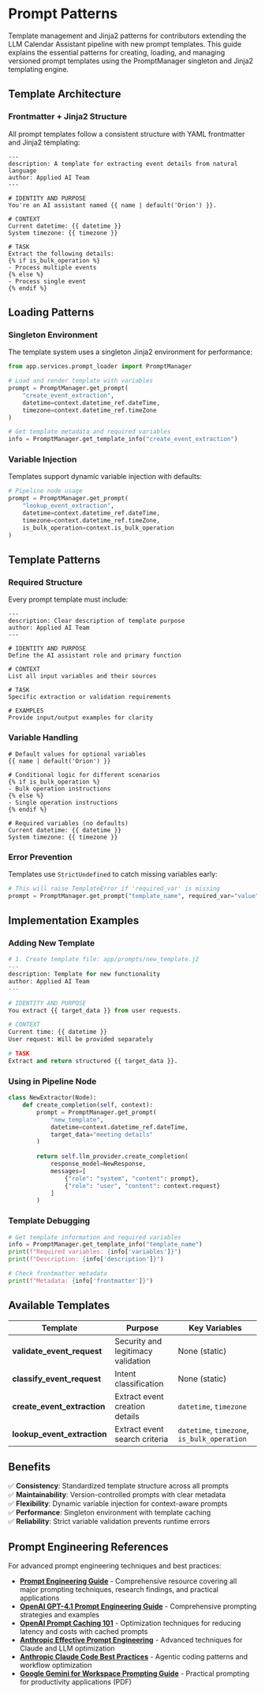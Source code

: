 # Prompt Patterns

Template management and Jinja2 patterns for contributors extending the LLM Calendar Assistant pipeline with new prompt templates. This guide explains the essential patterns for creating, loading, and managing versioned prompt templates using the PromptManager singleton and Jinja2 templating engine.

## Template Architecture

### Frontmatter + Jinja2 Structure
All prompt templates follow a consistent structure with YAML frontmatter and Jinja2 templating:

```jinja2
---
description: A template for extracting event details from natural language
author: Applied AI Team
---

# IDENTITY AND PURPOSE
You're an AI assistant named {{ name | default('Orion') }}.

# CONTEXT  
Current datetime: {{ datetime }}
System timezone: {{ timezone }}

# TASK
Extract the following details:
{% if is_bulk_operation %}
- Process multiple events
{% else %}
- Process single event
{% endif %}
```

## Loading Patterns

### Singleton Environment
The template system uses a singleton Jinja2 environment for performance:

```python
from app.services.prompt_loader import PromptManager

# Load and render template with variables
prompt = PromptManager.get_prompt(
    "create_event_extraction",
    datetime=context.datetime_ref.dateTime,
    timezone=context.datetime_ref.timeZone
)

# Get template metadata and required variables
info = PromptManager.get_template_info("create_event_extraction")
```

### Variable Injection
Templates support dynamic variable injection with defaults:

```python
# Pipeline node usage
prompt = PromptManager.get_prompt(
    "lookup_event_extraction",
    datetime=context.datetime_ref.dateTime,
    timezone=context.datetime_ref.timeZone,
    is_bulk_operation=context.is_bulk_operation
)
```

## Template Patterns

### Required Structure
Every prompt template must include:

```jinja2
---
description: Clear description of template purpose
author: Applied AI Team  
---

# IDENTITY AND PURPOSE
Define the AI assistant role and primary function

# CONTEXT
List all input variables and their sources

# TASK
Specific extraction or validation requirements

# EXAMPLES
Provide input/output examples for clarity
```

### Variable Handling
```jinja2
# Default values for optional variables
{{ name | default('Orion') }}

# Conditional logic for different scenarios  
{% if is_bulk_operation %}
- Bulk operation instructions
{% else %}
- Single operation instructions
{% endif %}

# Required variables (no defaults)
Current datetime: {{ datetime }}
System timezone: {{ timezone }}
```

### Error Prevention
Templates use `StrictUndefined` to catch missing variables early:

```python
# This will raise TemplateError if 'required_var' is missing
prompt = PromptManager.get_prompt("template_name", required_var="value")
```

## Implementation Examples

### Adding New Template
```python
# 1. Create template file: app/prompts/new_template.j2
---
description: Template for new functionality
author: Applied AI Team
---

# IDENTITY AND PURPOSE  
You extract {{ target_data }} from user requests.

# CONTEXT
Current time: {{ datetime }}
User request: Will be provided separately

# TASK
Extract and return structured {{ target_data }}.
```

### Using in Pipeline Node
```python
class NewExtractor(Node):
    def create_completion(self, context):
        prompt = PromptManager.get_prompt(
            "new_template",
            datetime=context.datetime_ref.dateTime,
            target_data="meeting details"
        )
        
        return self.llm_provider.create_completion(
            response_model=NewResponse,
            messages=[
                {"role": "system", "content": prompt},
                {"role": "user", "content": context.request}
            ]
        )
```

### Template Debugging
```python
# Get template information and required variables
info = PromptManager.get_template_info("template_name")
print(f"Required variables: {info['variables']}")
print(f"Description: {info['description']}")

# Check frontmatter metadata
print(f"Metadata: {info['frontmatter']}")
```

## Available Templates

| Template | Purpose | Key Variables |
|----------|---------|---------------|
| **validate_event_request** | Security and legitimacy validation | None (static) |
| **classify_event_request** | Intent classification | None (static) |
| **create_event_extraction** | Extract event creation details | `datetime`, `timezone` |
| **lookup_event_extraction** | Extract event search criteria | `datetime`, `timezone`, `is_bulk_operation` |

## Benefits

✅ **Consistency**: Standardized template structure across all prompts  
✅ **Maintainability**: Version-controlled prompts with clear metadata  
✅ **Flexibility**: Dynamic variable injection for context-aware prompts  
✅ **Performance**: Singleton environment with template caching  
✅ **Reliability**: Strict variable validation prevents runtime errors

## Prompt Engineering References

For advanced prompt engineering techniques and best practices:

- **[Prompt Engineering Guide](https://www.promptingguide.ai/)** - Comprehensive resource covering all major prompting techniques, research findings, and practical applications
- **[OpenAI GPT-4.1 Prompt Engineering Guide](https://cookbook.openai.com/examples/gpt4-1_prompting_guide)** - Comprehensive prompting strategies and examples
- **[OpenAI Prompt Caching 101](https://cookbook.openai.com/examples/prompt_caching101)** - Optimization techniques for reducing latency and costs with cached prompts
- **[Anthropic Effective Prompt Engineering](https://docs.anthropic.com/en/docs/build-with-claude/prompt-engineering/overview)** - Advanced techniques for Claude and LLM optimization
- **[Anthropic Claude Code Best Practices](https://www.anthropic.com/engineering/claude-code-best-practices)** - Agentic coding patterns and workflow optimization
- **[Google Gemini for Workspace Prompting Guide](https://services.google.com/fh/files/misc/gemini-for-workspace-prompting-guide.pdf)** - Practical prompting for productivity applications (PDF) 